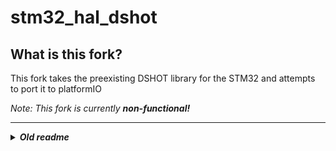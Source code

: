 # stm32_hal_dshot

## What is this fork?

This fork takes the preexisting DSHOT library for the STM32 and attempts to port it to platformIO

*Note: This fork is currently **non-functional!***

---
<details>
  <summary style="font-size:100%;"><i><b>Old readme</b></i></summary>



## Brief
__Dshot is drone ESC digital protocol__   

You need STM32 MCU, BLHeli_32 ESC, BLDC  
STM32 MCU makes Dshot signal using PWM and DMA

__KEYWORD__ - `DSHOT` `BLHeli_32 ESC` `BLDC` `STM32 HAL` `TIMER` `PWM` `DMA`

![dshot](https://user-images.githubusercontent.com/48342925/130811044-cabbd6df-1b0b-4482-be93-9c13b84f68b6.gif)


## Dev Environment  
- STM32CubeIDE
- STM32 HAL driver
- STM32F411
- BLHeli_32 ESC
- Drone BLDC


## Library Features
* Change motor throttle
    * Throttle range : 2000 steps (0% - 100%)
* Choose Dshot 150/300/600
* Other command : no
* Telemetry : no


## ESC Firmware and Protocol

### ESC Firmware
||1st|2nd|3rd|
|:---:|:---:|:---:|:---:|
|ESC Firmware|BLHeli|BLHeli_S|`BLHeli_32`|

### ESC Protocol
||Analogue signal|`Digital signal`|
|:---:|:---:|:---:|
|ESC Protocol|PWM <br> Oneshot125 <br> Oneshot42 <br> Multishot|`Dshot150` <br>` Dshot300` <br> `Dshot600` <br> Proshot1000|

## Dshot

![image](https://user-images.githubusercontent.com/48342925/105716366-0f1e2680-5f62-11eb-8d5c-651e15907a53.png)  
### 1. Data Frame  
* 11bits : 0 - 47 command, 48 - 2047 throttle
* 1bit : telemetry request
* 4bits : checksum

### 2. Bit 0 / 1
![image](https://user-images.githubusercontent.com/48342925/105717632-b780ba80-5f63-11eb-9508-b54be4bd544d.png)

||bit 0|bit 1|
|:---:|:---:|:---:|
|duty cycle|37.425%|74.850%|

### 3. Transmission Time
||bits / sec|sec / bit|sec / frame|  
|:---:|:---:|:---:|:---:|  
|Dshot150|150,000 bits/s|6.67us|106.7us|
|Dshot300|300,000  bits/s|3.33us|53.3us|
|Dshot600|600,000 bits/s|1.67us|26.7us|


### 4. Signal Example
<img src = https://user-images.githubusercontent.com/48342925/122077706-ec1fe080-ce36-11eb-9f24-a70c651b41c5.jpg width = "50%" height = "50%">

- throttle value : 11 / telemetry request : 0 (no) / checksum 4 bits
- 0 0 0 0 0 0 0 1 0 1 1 / 0 / 0 1 1 1 

### 5. Arming sequence
- After power on, Send zero throttle for a while until 1 high beep is ended.  
- _7p of BLHeli_32 manual ARM Rev32.x.pdf_
<img src = https://user-images.githubusercontent.com/48342925/124644199-f466bb00-decc-11eb-8dc9-396d9b9706d7.png width = "70%" height = "70%">      




## STM32CubeMX

- Project Manager
![image](https://user-images.githubusercontent.com/48342925/124620697-a34acd00-deb4-11eb-8b47-8fe5a3dad001.png)

- TIM
![image](https://user-images.githubusercontent.com/48342925/124617628-0e46d480-deb2-11eb-8aad-5a72027d4d35.png)
![image](https://user-images.githubusercontent.com/48342925/124617830-37fffb80-deb2-11eb-93e4-341fbcec2ac5.png)

- DMA
![image](https://user-images.githubusercontent.com/48342925/124618725-fde32980-deb2-11eb-842a-e863431dd1b8.png)




## Example

### dshot.h
- TIM5, TIM2 is 100MHz
- MOTOR 1 - PA3
- MOTOR 2 - PA2
- MOTOR 3 - PA0
- MOTOR 4 - PA1
- Some instance are not pre-defined, so need to change in person...
    - like `TIM_DMA_ID_CC4`, `TIM_DMA_CC4`, `CCR4`...
```c
/* User Configuration */
// Timer Clock
#define TIMER_CLOCK				100000000	// 100MHz

// MOTOR 1 (PA3) - TIM5 Channel 4, DMA1 Stream 3
#define MOTOR_1_TIM             (&htim5)
#define MOTOR_1_TIM_CHANNEL     TIM_CHANNEL_4

// MOTOR 2 (PA2) - TIM2 Channel 3, DMA1 Stream 1
#define MOTOR_2_TIM             (&htim2)
#define MOTOR_2_TIM_CHANNEL     TIM_CHANNEL_3

// MOTOR 3 (PA0) - TIM2 Channel 1, DMA1 Stream 5
#define MOTOR_3_TIM             (&htim2)
#define MOTOR_3_TIM_CHANNEL     TIM_CHANNEL_1

// MOTOR 4 (PA1) - TIM5 Channel 2, DMA1 Stream 4
#define MOTOR_4_TIM             (&htim5)
#define MOTOR_4_TIM_CHANNEL     TIM_CHANNEL_2
```

### main.c
- only contain dshot things

```c
#include "dshot.h"

// 4 motor value
uint16_t my_motor_value[4] = {0, 0, 0, 0};

int main (void)
{
    // initialize
    dshot_init(DSHOT600);

    while (1)
    {
        // transmit new dshot signals
        dshot_write(my_motor_value);
        HAL_Delay(1);
    }
}
```


</details>